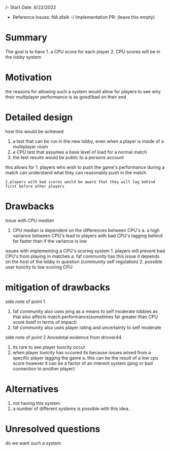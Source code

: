 /- Start Date: 8/22/2022
- Reference Issues: NA afaik 
-/ Implementation PR: (leave this empty)

# Summary

The goal is to have 
    1. a CPU score for each player 
    2. CPU scores will be in the lobby system


# Motivation

the reasons for allowing such a system would allow for players to see why their multiplayer performance is as good/bad on their end


# Detailed design


how this would be achieved
1. a test that can be run in the new lobby, even when a player is inside of a multiplayer room
1. a CPU test that assumes a base level of load for a normal match 
1. the test results would be public to a persons account 


this allows for
    1. players who wish to push the game's performance during a match can understand what they can reasonably push in the match

    2.players with bad scores would be aware that they will lag behind first before other players




# Drawbacks

*Issue with CPU median*

1. CPU median is dependent on the differences between CPU's
    a. a high variance between CPU's lead to players with bad CPU's lagging behind far faster than if the variance is low
    

issues with implementing a CPU's scoring system
    1. players will prevent bad CPU's from playing in matches
        a. faf community has this issue it depends on the host of the lobby in question (community self regulation)
    2. possible user toxicity to low scoring CPU

# mitigation of drawbacks

side note of point 1.
1. faf community also uses ping as a means to self moderate lobbies as that also affects match performance(sometimes far greater than CPU score itself in terms of impact)
2. faf community also uses player rating and uncertainty to self moderate

side note of point 2
Ancedotal evidence from drivver44. 
1. its rare to see player toxicity occur
2. when player toxicity has occured its because issues arised from a specific player lagging the game
a. this can be the result of a low cpu score however it can be a factor of an interent system (ping or bad connection to another player)

# Alternatives
1. not having this system
2. a number of different systems is possible with this idea.


# Unresolved questions
do we want such a system